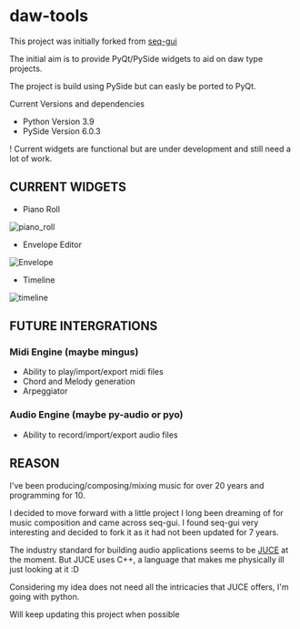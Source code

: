 daw-tools
=======

This project was initially forked from [seq-gui](https://github.com/rhetr/seq-gui)

The initial aim is to provide PyQt/PySide widgets to aid on daw type projects.

The project is build using PySide but can easly be ported to PyQt.


Current Versions and dependencies
* Python Version 3.9
* PySide Version 6.0.3

! Current widgets are functional but are under development and still need a lot of work.



CURRENT WIDGETS
---------------
* Piano Roll

![piano_roll](https://user-images.githubusercontent.com/30872066/122611228-db5ead00-d078-11eb-8678-571a2a7754eb.png)
* Envelope Editor

![Envelope](https://user-images.githubusercontent.com/30872066/122611627-8e2f0b00-d079-11eb-81fa-a340c0b7a997.png)
* Timeline

![timeline](https://user-images.githubusercontent.com/30872066/122611648-971fdc80-d079-11eb-80e2-85a475aa0793.png)





FUTURE INTERGRATIONS
--------------------
### Midi Engine (maybe mingus)
* Ability to play/import/export midi files
* Chord and Melody generation
* Arpeggiator

### Audio Engine (maybe py-audio or pyo)
* Ability to record/import/export audio files




REASON
------
I've been producing/composing/mixing music for over 20 years and programming for 10.

I decided to move forward with a little project I long been dreaming of for music composition and came across seq-gui.
I found seq-gui very interesting and decided to fork it as it had not been updated for 7 years.

The industry standard for building audio applications seems to be [JUCE](https://juce.com/) at the moment.
But JUCE uses C++, a language that makes me physically ill just looking at it :D

Considering my idea does not need all the intricacies that JUCE offers, I'm going with python.

Will keep updating this project when possible

